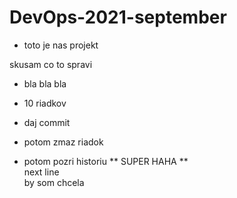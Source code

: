 # DevOps-2021-september
* toto je nas projekt

skusam
co to spravi 
 * bla bla bla
 * 10 riadkov
 * daj commit  

 * potom zmaz riadok  
  * potom pozri historiu
** SUPER HAHA **<br>
next line<br>
by som chcela  

